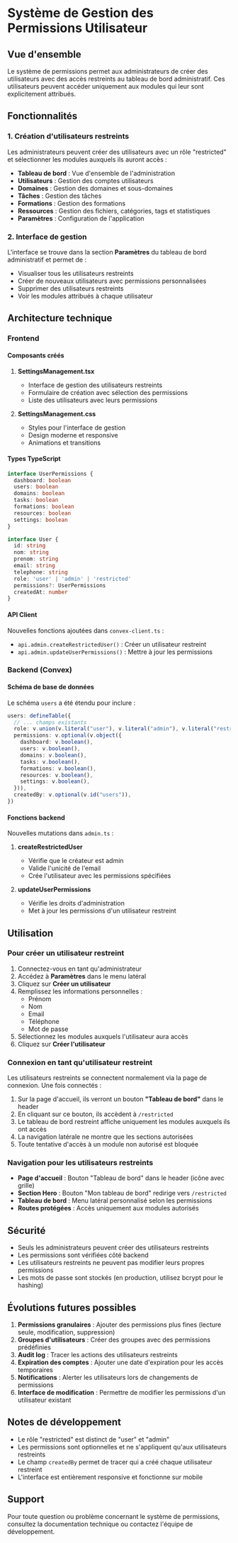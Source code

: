 # Système de Gestion des Permissions Utilisateur

## Vue d'ensemble

Le système de permissions permet aux administrateurs de créer des utilisateurs avec des accès restreints au tableau de bord administratif. Ces utilisateurs peuvent accéder uniquement aux modules qui leur sont explicitement attribués.

## Fonctionnalités

### 1. Création d'utilisateurs restreints

Les administrateurs peuvent créer des utilisateurs avec un rôle "restricted" et sélectionner les modules auxquels ils auront accès :

- **Tableau de bord** : Vue d'ensemble de l'administration
- **Utilisateurs** : Gestion des comptes utilisateurs
- **Domaines** : Gestion des domaines et sous-domaines
- **Tâches** : Gestion des tâches
- **Formations** : Gestion des formations
- **Ressources** : Gestion des fichiers, catégories, tags et statistiques
- **Paramètres** : Configuration de l'application

### 2. Interface de gestion

L'interface se trouve dans la section **Paramètres** du tableau de bord administratif et permet de :

- Visualiser tous les utilisateurs restreints
- Créer de nouveaux utilisateurs avec permissions personnalisées
- Supprimer des utilisateurs restreints
- Voir les modules attribués à chaque utilisateur

## Architecture technique

### Frontend

#### Composants créés

1. **SettingsManagement.tsx**
   - Interface de gestion des utilisateurs restreints
   - Formulaire de création avec sélection des permissions
   - Liste des utilisateurs avec leurs permissions

2. **SettingsManagement.css**
   - Styles pour l'interface de gestion
   - Design moderne et responsive
   - Animations et transitions

#### Types TypeScript

```typescript
interface UserPermissions {
  dashboard: boolean
  users: boolean
  domains: boolean
  tasks: boolean
  formations: boolean
  resources: boolean
  settings: boolean
}

interface User {
  id: string
  nom: string
  prenom: string
  email: string
  telephone: string
  role: 'user' | 'admin' | 'restricted'
  permissions?: UserPermissions
  createdAt: number
}
```

#### API Client

Nouvelles fonctions ajoutées dans `convex-client.ts` :

- `api.admin.createRestrictedUser()` : Créer un utilisateur restreint
- `api.admin.updateUserPermissions()` : Mettre à jour les permissions

### Backend (Convex)

#### Schéma de base de données

Le schéma `users` a été étendu pour inclure :

```typescript
users: defineTable({
  // ... champs existants
  role: v.union(v.literal("user"), v.literal("admin"), v.literal("restricted")),
  permissions: v.optional(v.object({
    dashboard: v.boolean(),
    users: v.boolean(),
    domains: v.boolean(),
    tasks: v.boolean(),
    formations: v.boolean(),
    resources: v.boolean(),
    settings: v.boolean(),
  })),
  createdBy: v.optional(v.id("users")),
})
```

#### Fonctions backend

Nouvelles mutations dans `admin.ts` :

1. **createRestrictedUser**
   - Vérifie que le créateur est admin
   - Valide l'unicité de l'email
   - Crée l'utilisateur avec les permissions spécifiées

2. **updateUserPermissions**
   - Vérifie les droits d'administration
   - Met à jour les permissions d'un utilisateur restreint

## Utilisation

### Pour créer un utilisateur restreint

1. Connectez-vous en tant qu'administrateur
2. Accédez à **Paramètres** dans le menu latéral
3. Cliquez sur **Créer un utilisateur**
4. Remplissez les informations personnelles :
   - Prénom
   - Nom
   - Email
   - Téléphone
   - Mot de passe
5. Sélectionnez les modules auxquels l'utilisateur aura accès
6. Cliquez sur **Créer l'utilisateur**

### Connexion en tant qu'utilisateur restreint

Les utilisateurs restreints se connectent normalement via la page de connexion. Une fois connectés :

1. Sur la page d'accueil, ils verront un bouton **"Tableau de bord"** dans le header
2. En cliquant sur ce bouton, ils accèdent à `/restricted`
3. Le tableau de bord restreint affiche uniquement les modules auxquels ils ont accès
4. La navigation latérale ne montre que les sections autorisées
5. Toute tentative d'accès à un module non autorisé est bloquée

### Navigation pour les utilisateurs restreints

- **Page d'accueil** : Bouton "Tableau de bord" dans le header (icône avec grille)
- **Section Hero** : Bouton "Mon tableau de bord" redirige vers `/restricted`
- **Tableau de bord** : Menu latéral personnalisé selon les permissions
- **Routes protégées** : Accès uniquement aux modules autorisés

## Sécurité

- Seuls les administrateurs peuvent créer des utilisateurs restreints
- Les permissions sont vérifiées côté backend
- Les utilisateurs restreints ne peuvent pas modifier leurs propres permissions
- Les mots de passe sont stockés (en production, utilisez bcrypt pour le hashing)

## Évolutions futures possibles

1. **Permissions granulaires** : Ajouter des permissions plus fines (lecture seule, modification, suppression)
2. **Groupes d'utilisateurs** : Créer des groupes avec des permissions prédéfinies
3. **Audit log** : Tracer les actions des utilisateurs restreints
4. **Expiration des comptes** : Ajouter une date d'expiration pour les accès temporaires
5. **Notifications** : Alerter les utilisateurs lors de changements de permissions
6. **Interface de modification** : Permettre de modifier les permissions d'un utilisateur existant

## Notes de développement

- Le rôle "restricted" est distinct de "user" et "admin"
- Les permissions sont optionnelles et ne s'appliquent qu'aux utilisateurs restreints
- Le champ `createdBy` permet de tracer qui a créé chaque utilisateur restreint
- L'interface est entièrement responsive et fonctionne sur mobile

## Support

Pour toute question ou problème concernant le système de permissions, consultez la documentation technique ou contactez l'équipe de développement.
